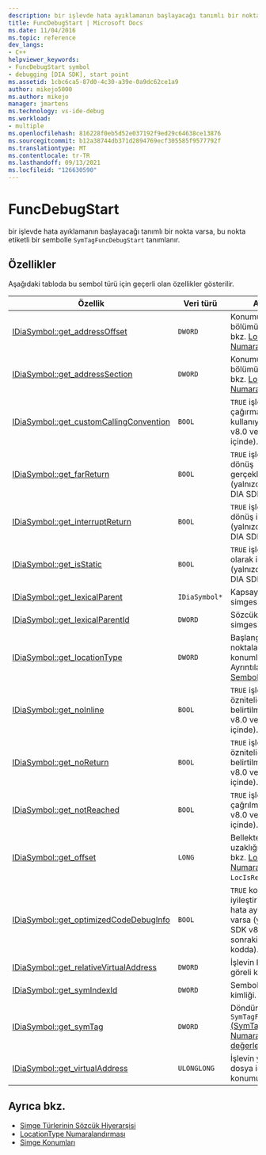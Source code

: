 ```yaml
---
description: bir işlevde hata ayıklamanın başlayacağı tanımlı bir nokta varsa, bu nokta SymTagFuncDebugStart etiketine sahip bir sembolle tanımlanır.
title: FuncDebugStart | Microsoft Docs
ms.date: 11/04/2016
ms.topic: reference
dev_langs:
- C++
helpviewer_keywords:
- FuncDebugStart symbol
- debugging [DIA SDK], start point
ms.assetid: 1cbc6ca5-87d0-4c30-a39e-0a9dc62ce1a9
author: mikejo5000
ms.author: mikejo
manager: jmartens
ms.technology: vs-ide-debug
ms.workload:
- multiple
ms.openlocfilehash: 816228f0eb5d52e037192f9ed29c64638ce13876
ms.sourcegitcommit: b12a38744db371d2894769ecf305585f9577792f
ms.translationtype: MT
ms.contentlocale: tr-TR
ms.lasthandoff: 09/13/2021
ms.locfileid: "126630590"
---
```

# <a name="funcdebugstart"></a>FuncDebugStart
bir işlevde hata ayıklamanın başlayacağı tanımlı bir nokta varsa, bu nokta etiketli bir sembolle `SymTagFuncDebugStart` tanımlanır.

## <a name="properties"></a>Özellikler
 Aşağıdaki tabloda bu sembol türü için geçerli olan özellikler gösterilir.

|Özellik|Veri türü|Açıklama|
|--------------|---------------|-----------------|
|[IDiaSymbol::get_addressOffset](../../debugger/debug-interface-access/idiasymbol-get-addressoffset.md)|`DWORD`|Konumun kaydırma bölümü; Ayrıntılar için bkz. [LocationType Numaralama.](../../debugger/debug-interface-access/locationtype.md)|
|[IDiaSymbol::get_addressSection](../../debugger/debug-interface-access/idiasymbol-get-addresssection.md)|`DWORD`|Konumun bölüm bölümü; Ayrıntılar için bkz. [LocationType Numaralama.](../../debugger/debug-interface-access/locationtype.md)|
|[IDiaSymbol::get_customCallingConvention](../../debugger/debug-interface-access/idiasymbol-get-customcallingconvention.md)|`BOOL`|`TRUE` işlevi özel bir çağırma kuralı kullanıyorsa (yalnızca v8.0 veya DIA SDK içinde).|
|[IDiaSymbol::get_farReturn](../../debugger/debug-interface-access/idiasymbol-get-farreturn.md)|`BOOL`|`TRUE` işlevi uzak bir dönüş gerçekleştirirse (yalnızca v8.0 veya DIA SDK içinde).|
|[IDiaSymbol::get_interruptReturn](../../debugger/debug-interface-access/idiasymbol-get-interruptreturn.md)|`BOOL`|`TRUE` işlevi kesmeden dönüş içeriyorsa (yalnızca v8.0 veya DIA SDK içinde).|
|[IDiaSymbol::get_isStatic](../../debugger/debug-interface-access/idiasymbol-get-isstatic.md)|`BOOL`|`TRUE` işlevi statik olarak işaretlenirse (yalnızca v8.0 veya DIA SDK içinde).|
|[IDiaSymbol::get_lexicalParent](../../debugger/debug-interface-access/idiasymbol-get-lexicalparent.md)|`IDiaSymbol*`|Kapsayan işlevin simgesi.|
|[IDiaSymbol::get_lexicalParentId](../../debugger/debug-interface-access/idiasymbol-get-lexicalparentid.md)|`DWORD`|Sözcük üst simgesinin kimliği.|
|[IDiaSymbol::get_locationType](../../debugger/debug-interface-access/idiasymbol-get-locationtype.md)|`DWORD`|Başlangıç noktalarının statik konumları vardır; Ayrıntılar için bkz. [Sembol Konumları.](../../debugger/debug-interface-access/symbol-locations.md)|
|[IDiaSymbol::get_noInline](../../debugger/debug-interface-access/idiasymbol-get-noinline.md)|`BOOL`|`TRUE` işlevi [noinline](/cpp/cpp/noinline) özniteliğiyle belirtilmişse (yalnızca v8.0 veya DIA SDK içinde).|
|[IDiaSymbol::get_noReturn](../../debugger/debug-interface-access/idiasymbol-get-noreturn.md)|`BOOL`|`TRUE` işlevi [noreturn](/cpp/cpp/noreturn) özniteliğiyle belirtilmişse (yalnızca v8.0 veya DIA SDK içinde).|
|[IDiaSymbol::get_notReached](../../debugger/debug-interface-access/idiasymbol-get-notreached.md)|`BOOL`|`TRUE` işlevi hiç çağrılmasa (yalnızca v8.0 veya DIA SDK içinde).|
|[IDiaSymbol::get_offset](../../debugger/debug-interface-access/idiasymbol-get-offset.md)|`LONG`|Bellekte sembolün uzaklığı; Ayrıntılar için bkz. [LocationType Numaralama ,](../../debugger/debug-interface-access/locationtype.md) `LocIsRegRel` .|
|[IDiaSymbol::get_optimizedCodeDebugInfo](../../debugger/debug-interface-access/idiasymbol-get-optimizedcodedebuginfo.md)|`BOOL`|`TRUE` kodda iyileştirilmiş kod için hata ayıklama bilgileri varsa (yalnızca DIA SDK v8.0 veya sonraki bir sonraki bir kodda).|
|[IDiaSymbol::get_relativeVirtualAddress](../../debugger/debug-interface-access/idiasymbol-get-relativevirtualaddress.md)|`DWORD`|İşlevin bloğu içindeki göreli konumu.|
|[IDiaSymbol::get_symIndexId](../../debugger/debug-interface-access/idiasymbol-get-symindexid.md)|`DWORD`|Sembolün dizin kimliği.|
|[IDiaSymbol::get_symTag](../../debugger/debug-interface-access/idiasymbol-get-symtag.md)|`DWORD`|Döndürür `SymTagFuncDebugStart` [(SymTagEnum Numaralama değerlerinden](../../debugger/debug-interface-access/symtagenum.md) biri).|
|[IDiaSymbol::get_virtualAddress](../../debugger/debug-interface-access/idiasymbol-get-virtualaddress.md)|`ULONGLONG`|İşlevin yürütülebilir dosya içindeki konumu.|

## <a name="see-also"></a>Ayrıca bkz.
- [Simge Türlerinin Sözcük Hiyerarşisi](../../debugger/debug-interface-access/lexical-hierarchy-of-symbol-types.md)
- [LocationType Numaralandırması](../../debugger/debug-interface-access/locationtype.md)
- [Simge Konumları](../../debugger/debug-interface-access/symbol-locations.md)

